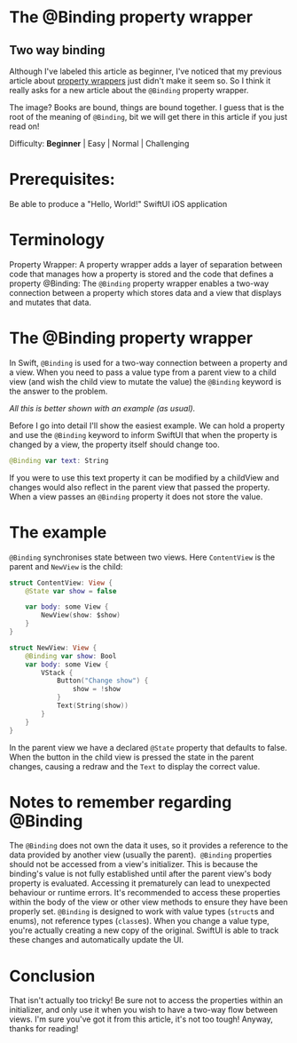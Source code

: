 # The @Binding property wrapper
## Two way binding

Although I've labeled this article as beginner, I've noticed that my previous article about [property wrappers](https://stevenpcurtis.medium.com/swiftuis-property-wrappers-a8771e8ef39b) just didn't make it seem so. So I think it really asks for a new article about the `@Binding` property wrapper.

The image? Books are bound, things are bound together. I guess that is the root of the meaning of `@Binding`, bit we will get there in this article if you just read on!

Difficulty: **Beginner** | Easy | Normal | Challenging

# Prerequisites:
Be able to produce a "Hello, World!" SwiftUI iOS application

# Terminology
Property Wrapper: A property wrapper adds a layer of separation between code that manages how a property is stored and the code that defines a property
@Binding: The `@Binding` property wrapper enables a two-way connection between a property which stores data and a view that displays and mutates that data.

# The @Binding property wrapper
In Swift, `@Binding` is used for a two-way connection between a property and a view. When you need to pass a value type from a parent view to a child view (and wish the child view to mutate the value) the `@Binding` keyword is the answer to the problem.

*All this is better shown with an example (as usual).*

Before I go into detail I'll show the easiest example. We can hold a property and use the `@Binding` keyword to inform SwiftUI that when the property is changed by a view, the property itself should change too.

```swift
@Binding var text: String
```

If you were to use this text property it can be modified by a childView and changes would also reflect in the parent view that passed the property. When a view passes an `@Binding` property it does not store the value.

# The example
`@Binding` synchronises state between two views. Here `ContentView` is the parent and `NewView` is the child:

```swift
struct ContentView: View {
    @State var show = false

    var body: some View {
        NewView(show: $show)
    }
}

struct NewView: View {
    @Binding var show: Bool
    var body: some View {
        VStack {
            Button("Change show") {
                show = !show
            }
            Text(String(show))
        }
    }
}
```

In the parent view we have a declared `@State` property that defaults to false. When the button in the child view is pressed the state in the parent changes, causing a redraw and the `Text` to display the correct value.

# Notes to remember regarding @Binding

The `@Binding` does not own the data it uses, so it provides a reference to the data provided by another view (usually the parent). 
`@Binding` properties should not be accessed from a view's initializer. This is because the binding's value is not fully established until after the parent view's body property is evaluated. Accessing it prematurely can lead to unexpected behaviour or runtime errors. It's recommended to access these properties within the body of the view or other view methods to ensure they have been properly set.
`@Binding` is designed to work with value types (`struct`s and enums), not reference types (`class`es). When you change a value type, you're actually creating a new copy of the original. SwiftUI is able to track these changes and automatically update the UI.

# Conclusion
That isn't actually too tricky! Be sure not to access the properties within an initializer, and only use it when you wish to have a two-way flow between views. I'm sure you've got it from this article, it's not too tough!
Anyway, thanks for reading!
